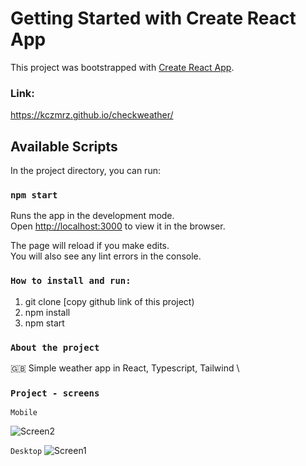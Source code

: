 # Getting Started with Create React App

This project was bootstrapped with [Create React App](https://github.com/facebook/create-react-app).
### Link:
https://kczmrz.github.io/checkweather/
## Available Scripts

In the project directory, you can run:

### `npm start`

Runs the app in the development mode.\
Open [http://localhost:3000](http://localhost:3000) to view it in the browser.

The page will reload if you make edits.\
You will also see any lint errors in the console.


### `How to install and run:`
1) git clone [copy github link of this project)
2) npm install 
3) npm start

### `About the project`
🇬🇧  Simple weather app in React, Typescript, Tailwind \

### `Project - screens` 

`Mobile`

![Screen2](https://user-images.githubusercontent.com/96081508/208191365-95a1a13f-f9f1-437f-a08b-425b676c9bd6.png)

`Desktop`
![Screen1](https://user-images.githubusercontent.com/96081508/208191394-7fa4bf7f-06d0-49d2-a037-b8f770347b07.png)

